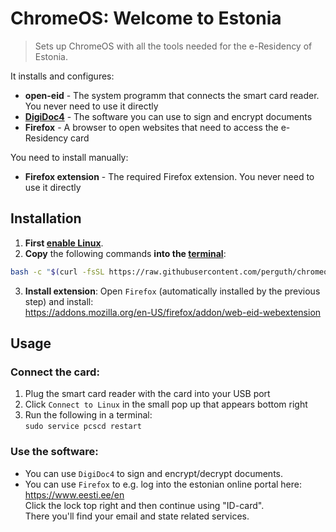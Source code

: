 # ChromeOS: Welcome to Estonia

> Sets up ChromeOS with all the tools needed for the e-Residency of Estonia.

It installs and configures:

- **open-eid** - The system programm that connects the smart card reader. You never need to use it directly
- [**DigiDoc4**](https://www.id.ee/en/rubriik/using-digidoc4/) - The software you can use to sign and encrypt documents
- **Firefox** - A browser to open websites that need to access the e-Residency card

You need to install manually:

- **Firefox extension** - The required Firefox extension. You never need to use it directly

## Installation

1. **First [enable Linux](https://support.google.com/chromebook/answer/9145439)**.
1. **Copy** the following commands **into the [terminal](https://support.google.com/chromebook/thread/565904)**:

```bash
bash -c "$(curl -fsSL https://raw.githubusercontent.com/perguth/chromeos-welcome-to-estonia/main/setup.sh)"
```

3. **Install extension**: Open `Firefox` (automatically installed by the previous step) and install: \
  https://addons.mozilla.org/en-US/firefox/addon/web-eid-webextension

## Usage

### Connect the card:
1. Plug the smart card reader with the card into your USB port
2. Click `Connect to Linux` in the small pop up that appears bottom right
3. Run the following in a terminal: \
  `sudo service pcscd restart`

### Use the software:
- You can use `DigiDoc4` to sign and encrypt/decrypt documents.
- You can use `Firefox` to e.g. log into the estonian online portal here: \
  https://www.eesti.ee/en \
  Click the lock top right and then continue using "ID-card". \
  There you'll find your email and state related services.

